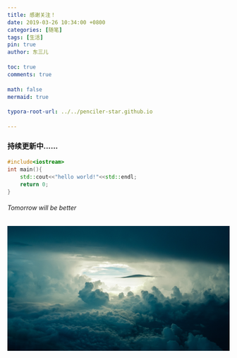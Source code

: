```yaml
---
title: 感谢关注！
date: 2019-03-26 10:34:00 +0800
categories: [随笔]
tags: [生活]
pin: true
author: 东三儿

toc: true
comments: true

math: false
mermaid: true

typora-root-url: ../../penciler-star.github.io
 
---
```


### 持续更新中......

```c++
#include<iostream>
int main(){
	std::cout<<"hello world!"<<std::endl;
	return 0;
}
```

###### Tomorrow will be better

![1-16507762948022](../assets/blog_res/2019-03-26-hello-world.assets/1-16507762948022.jpg)
